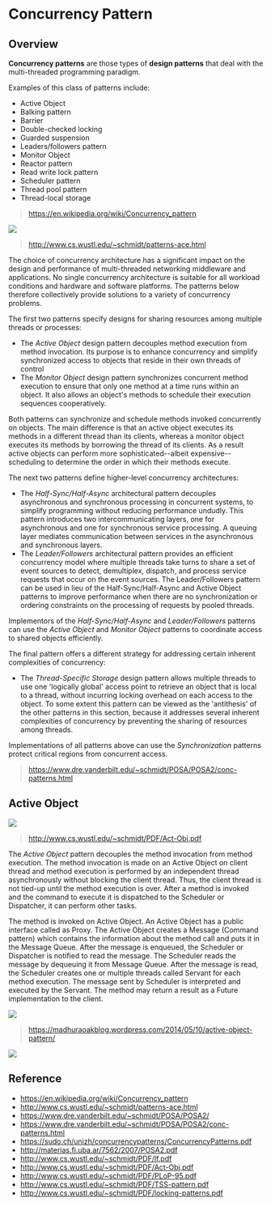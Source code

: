 # Concurrency Pattern

## Overview

**Concurrency patterns** are those types of **design patterns** that deal with the multi-threaded programming paradigm.

Examples of this class of patterns include:

- Active Object
- Balking pattern
- Barrier
- Double-checked locking
- Guarded suspension
- Leaders/followers pattern
- Monitor Object
- Reactor pattern
- Read write lock pattern
- Scheduler pattern
- Thread pool pattern
- Thread-local storage

> https://en.wikipedia.org/wiki/Concurrency_pattern

![](http://www.cs.wustl.edu/~schmidt/gifs/all_patterns.gif)

> http://www.cs.wustl.edu/~schmidt/patterns-ace.html

The choice of concurrency architecture has a significant impact on the design and performance of multi-threaded networking middleware and applications. No single concurrency architecture is suitable for all workload conditions and hardware and software platforms. The patterns below therefore collectively provide solutions to a variety of concurrency problems.

The first two patterns specify designs for sharing resources among multiple threads or processes:

- The *Active Object* design pattern decouples method execution from method invocation. Its purpose is to enhance concurrency and simplify synchronized access to objects that reside in their own threads of control
- The *Monitor Object* design pattern synchronizes concurrent method execution to ensure that only one method at a time runs within an object. It also allows an object's methods to schedule their execution sequences cooperatively.

Both patterns can synchronize and schedule methods invoked concurrently on objects. The main difference is that an active object executes its methods in a different thread than its clients, whereas a monitor object executes its methods by borrowing the thread of its clients. As a result active objects can perform more sophisticated--albeit expensive--scheduling to determine the order in which their methods execute.

The next two patterns define higher-level concurrency architectures:

- The *Half-Sync/Half-Async* architectural pattern decouples asynchronous and synchronous processing in concurrent systems, to simplify programming without reducing performance undudly. This pattern introduces two intercommunicating layers, one for asynchronous and one for synchronous service processing. A queuing layer mediates communication between services in the asynchronous and synchronous layers.
- The *Leader/Followers* architectural pattern provides an efficient concurrency model where multiple threads take turns to share a set of event sources to detect, demultiplex, dispatch, and process service requests that occur on the event sources. The Leader/Followers pattern can be used in lieu of the Half-Sync/Half-Async and Active Object patterns to improve performance when there are no synchronization or ordering constraints on the processing of requests by pooled threads.

Implementors of the *Half-Sync/Half-Async* and *Leader/Followers* patterns can use the *Active Object* and *Monitor Object* patterns to coordinate access to shared objects efficiently.

The final pattern offers a different strategy for addressing certain inherent complexities of concurrency:

- The *Thread-Specific Storage* design pattern allows multiple threads to use one 'logically global' access point to retrieve an object that is local to a thread, without incurring locking overhead on each access to the object. To some extent this pattern can be viewed as the 'antithesis' of the other patterns in this section, because it addresses several inherent complexities of concurrency by preventing the sharing of resources among threads.

Implementations of all patterns above can use the *Synchronization* patterns protect critical regions from concurrent access.

> https://www.dre.vanderbilt.edu/~schmidt/POSA/POSA2/conc-patterns.html

## Active Object

![](http://www.codeguru.com/images/article/18981/Classes.gif)

> http://www.cs.wustl.edu/~schmidt/PDF/Act-Obj.pdf

The *Active Object* pattern decouples the method invocation from method execution. The method invocation is made on an Active Object on client thread and method execution is performed by an independent thread asynchronously without blocking the client thread. Thus, the client thread is not tied-up until the method execution is over. After a method is invoked and the command to execute it is dispatched to the Scheduler or Dispatcher, it can perform other tasks.

The method is invoked on Active Object. An Active Object has a public interface called as Proxy. The Active Object creates a Message (Command pattern) which contains the information about the method call and puts it in the Message Queue. After the message is enqueued, the Scheduler or Dispatcher is notified to read the message. The Scheduler reads the message by dequeuing it from Message Queue. After the message is read, the Scheduler creates one or multiple threads called Servant for each method execution. The message sent by Scheduler is interpreted and executed by the Servant. The method may return a result as a Future implementation to the client.

![](https://madhuraoakblog.files.wordpress.com/2014/05/4.jpg)

> https://madhuraoakblog.wordpress.com/2014/05/10/active-object-pattern/

![](https://marcdrossaers.files.wordpress.com/2013/10/image002.png)

## Reference

- https://en.wikipedia.org/wiki/Concurrency_pattern
- http://www.cs.wustl.edu/~schmidt/patterns-ace.html
- https://www.dre.vanderbilt.edu/~schmidt/POSA/POSA2/
- https://www.dre.vanderbilt.edu/~schmidt/POSA/POSA2/conc-patterns.html
- https://sudo.ch/unizh/concurrencypatterns/ConcurrencyPatterns.pdf
- http://materias.fi.uba.ar/7562/2007/POSA2.pdf
- http://www.cs.wustl.edu/~schmidt/PDF/lf.pdf
- http://www.cs.wustl.edu/~schmidt/PDF/Act-Obj.pdf
- http://www.cs.wustl.edu/~schmidt/PDF/PLoP-95.pdf
- http://www.cs.wustl.edu/~schmidt/PDF/TSS-pattern.pdf
- http://www.cs.wustl.edu/~schmidt/PDF/locking-patterns.pdf

